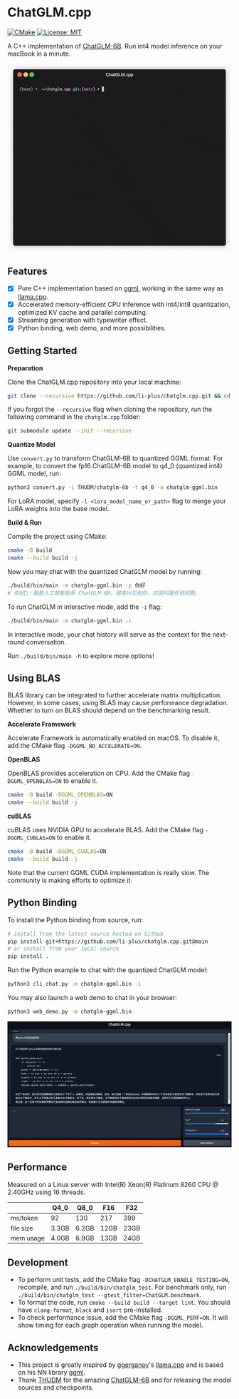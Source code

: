 # ChatGLM.cpp

[![CMake](https://github.com/li-plus/chatglm.cpp/actions/workflows/cmake.yml/badge.svg)](https://github.com/li-plus/chatglm.cpp/actions/workflows/cmake.yml)
[![License: MIT](https://img.shields.io/badge/license-MIT-blue)](LICENSE)

A C++ implementation of [ChatGLM-6B](https://github.com/THUDM/ChatGLM-6B). Run int4 model inference on your macBook in a minute.

![demo](docs/demo.gif)

## Features

* [x] Pure C++ implementation based on [ggml](https://github.com/ggerganov/ggml), working in the same way as [llama.cpp](https://github.com/ggerganov/llama.cpp).
* [x] Accelerated memory-efficient CPU inference with int4/int8 quantization, optimized KV cache and parallel computing.
* [x] Streaming generation with typewriter effect.
* [x] Python binding, web demo, and more possibilities.

## Getting Started

**Preparation**

Clone the ChatGLM.cpp repository into your local machine:
```sh
git clone --recursive https://github.com/li-plus/chatglm.cpp.git && cd chatglm.cpp
```

If you forgot the `--recursive` flag when cloning the repository, run the following command in the `chatglm.cpp` folder:
```sh
git submodule update --init --recursive
```

**Quantize Model**

Use `convert.py` to transform ChatGLM-6B to quantized GGML format. For example, to convert the fp16 ChatGLM-6B model to q4_0 (quantized int4) GGML model, run:
```sh
python3 convert.py -i THUDM/chatglm-6b -t q4_0 -o chatglm-ggml.bin
```

For LoRA model, specify `-l <lora_model_name_or_path>` flag to merge your LoRA weights into the base model.

**Build & Run**

Compile the project using CMake:
```sh
cmake -B build
cmake --build build -j
```

Now you may chat with the quantized ChatGLM model by running:
```sh
./build/bin/main -m chatglm-ggml.bin -p 你好
# 你好👋！我是人工智能助手 ChatGLM-6B，很高兴见到你，欢迎问我任何问题。
```

To run ChatGLM in interactive mode, add the `-i` flag:
```sh
./build/bin/main -m chatglm-ggml.bin -i
```
In interactive mode, your chat history will serve as the context for the next-round conversation.

Run `./build/bin/main -h` to explore more options!

## Using BLAS

BLAS library can be integrated to further accelerate matrix multiplication. However, in some cases, using BLAS may cause performance degradation. Whether to turn on BLAS should depend on the benchmarking result.

**Accelerate Framework**

Accelerate Framework is automatically enabled on macOS. To disable it, add the CMake flag `-DGGML_NO_ACCELERATE=ON`.

**OpenBLAS**

OpenBLAS provides acceleration on CPU. Add the CMake flag `-DGGML_OPENBLAS=ON` to enable it.
```sh
cmake -B build -DGGML_OPENBLAS=ON
cmake --build build -j
```

**cuBLAS**

cuBLAS uses NVIDIA GPU to accelerate BLAS. Add the CMake flag `-DGGML_CUBLAS=ON` to enable it.
```sh
cmake -B build -DGGML_CUBLAS=ON
cmake --build build -j
```

Note that the current GGML CUDA implementation is really slow. The community is making efforts to optimize it.

## Python Binding

To install the Python binding from source, run:
```sh
# install from the latest source hosted on GitHub
pip install git+https://github.com/li-plus/chatglm.cpp.git@main
# or install from your local source
pip install .
```

Run the Python example to chat with the quantized ChatGLM model:
```sh
python3 cli_chat.py -m chatglm-ggml.bin -i
```

You may also launch a web demo to chat in your browser:
```sh
python3 web_demo.py -m chatglm-ggml.bin
```

![web_demo](docs/web_demo.jpg)

## Performance

Measured on a Linux server with Intel(R) Xeon(R) Platinum 8260 CPU @ 2.40GHz using 16 threads.

|           | Q4_0  | Q8_0  | F16  | F32  |
|-----------|-------|-------|------|------|
| ms/token  | 92    | 130   | 217  | 399  |
| file size | 3.3GB | 6.2GB | 12GB | 23GB |
| mem usage | 4.0GB | 6.9GB | 13GB | 24GB |

## Development

* To perform unit tests, add the CMake flag `-DCHATGLM_ENABLE_TESTING=ON`, recompile, and run `./build/bin/chatglm_test`. For benchmark only, run `./build/bin/chatglm_test --gtest_filter=ChatGLM.benchmark`.
* To format the code, run `cmake --build build --target lint`. You should have `clang-format`, `black` and `isort` pre-installed.
* To check performance issue, add the CMake flag `-DGGML_PERF=ON`. It will show timing for each graph operation when running the model.

## Acknowledgements

* This project is greatly inspired by [ggerganov](https://github.com/ggerganov)'s [llama.cpp](https://github.com/ggerganov/llama.cpp) and is based on his NN library [ggml](https://github.com/ggerganov/ggml).
* Thank [THUDM](https://github.com/THUDM) for the amazing [ChatGLM-6B](https://github.com/THUDM/ChatGLM-6B) and for releasing the model sources and checkpoints.
